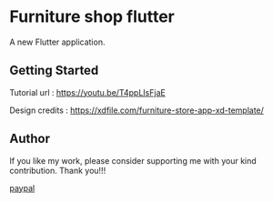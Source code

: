 # Furniture shop flutter

A new Flutter application.

## Getting Started

Tutorial url : https://youtu.be/T4ppLIsFjaE

Design credits : https://xdfile.com/furniture-store-app-xd-template/

## Author
If you like my work, please consider supporting me with your kind contribution. Thank you!!!
<div><a href=https://paypal.me/kaushikchandru?locale.x=en_GB>paypal </a></div>



